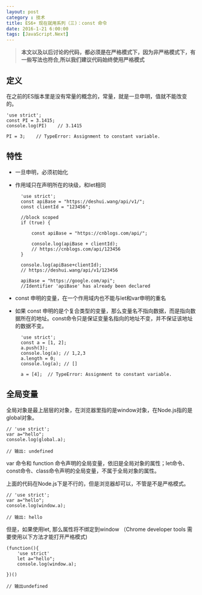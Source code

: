```yaml
---
layout: post
category : 技术
title: ES6+ 现在就用系列（三)：const 命令
date: 2016-1-21 6:00:00
tags: [JavaScript.Next]
---
```


> **本文以及以后讨论的代码，都必须是在严格模式下，因为非严格模式下，有一些写法也符合,所以我们建议代码始终使用严格模式**

## 定义

在之前的ES版本里是没有常量的概念的，常量，就是一旦申明，值就不能改变的。

    'use strict';
    const PI = 3.1415;
    console.log(PI)    // 3.1415

    PI = 3;    // TypeError: Assignment to constant variable.
    
## 特性

* 一旦申明，必须初始化
* 作用域只在声明所在的块级，和let相同
    
        'use strict';
        const apiBase = "https://deshui.wang/api/v1/";
        const clientId = "123456";

        //block scoped
        if (true) {

            const apiBase = "https://cnblogs.com/api/"; 

            console.log(apiBase + clientId); 
            // https://cnblogs.com/api/123456
        }

        console.log(apiBase+clientId); 
        // https://deshui.wang/api/v1/123456

        apiBase = "https://google.com/api";
        //Identifier 'apiBase' has already been declared
        
* const 申明的变量，在一个作用域内也不能与let和var申明的重名
* 如果 const 申明的是个复合类型的变量，那么变量名不指向数据，而是指向数据所在的地址。const命令只是保证变量名指向的地址不变，并不保证该地址的数据不变。
    
        'use strict';        
        const a = [1, 2];
        a.push(3);
        console.log(a); // 1,2,3
        a.length = 0;
        console.log(a); // []

        a = [4];  // TypeError: Assignment to constant variable.


## 全局变量

全局对象是最上层层的对象，在浏览器里指的是window对象，在Node.js指的是global对象。

    // 'use strict';
    var a="hello";
    console.log(global.a);

    // 输出: undefined

var 命令和 function 命令声明的全局变量，依旧是全局对象的属性；let命令、const命令、class命令声明的全局变量，不属于全局对象的属性。

上面的代码在Node.js下是不行的，但是浏览器却可以，不管是不是严格模式。


    // 'use strict';
    var a="hello";
    console.log(window.a);

    // 输出: hello
    
但是，如果使用let, 那么属性将不绑定到window （Chrome developer tools 需要使用以下方法才能打开严格模式)

    (function(){
        'use strict'
        let a="hello";
        console.log(window.a);

    })()

    // 输出undefined